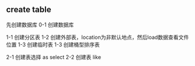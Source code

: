 ## create table 

先创建数据库
0-1 创建数据库

1-1 创建分区表
1-2 创建外部表，location为非默认地点，然后load数据查看文件位置
1-3 创建临时表
1-3 创建桶型排序表

2-1 创建表选择  as select
2-2 创建表 like


